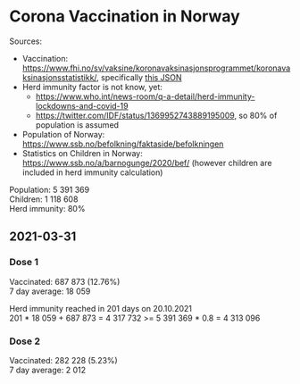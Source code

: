 # Corona Vaccination in Norway

Sources:

- Vaccination: <https://www.fhi.no/sv/vaksine/koronavaksinasjonsprogrammet/koronavaksinasjonsstatistikk/>, specifically [this JSON](https://www.fhi.no/api/chartdata/api/99119)
- Herd immunity factor is not know, yet:
  - <https://www.who.int/news-room/q-a-detail/herd-immunity-lockdowns-and-covid-19>
  - <https://twitter.com/IDF/status/1369952743889195009>, so 80% of population is assumed
- Population of Norway: <https://www.ssb.no/befolkning/faktaside/befolkningen>
- Statistics on Children in Norway: https://www.ssb.no/a/barnogunge/2020/bef/ (however children are included in herd immunity calculation)

Population: 5 391 369  
Children: 1 118 608  
Herd immunity: 80%  

## 2021-03-31

### Dose 1

Vaccinated: 687 873 (12.76%)  
7 day average: 18 059

Herd immunity reached in 201 days on 20.10.2021  
201 * 18 059 + 687 873 = 4 317 732 >= 5 391 369 * 0.8 = 4 313 096

### Dose 2

Vaccinated: 282 228 (5.23%)  
7 day average: 2 012

